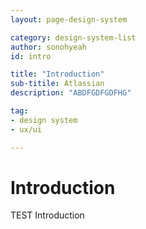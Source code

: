 ```yaml
---
layout: page-design-system

category: design-system-list
author: sonohyeah
id: intro

title: "Introduction"
sub-titile: Atlassian
description: "ABDFGDFGDFHG"

tag:
- design system
- ux/ui

---
```



<h1> Introduction </h1>
TEST Introduction <br>
